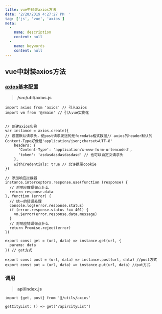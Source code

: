 ```yaml
---
title: vue中封装axios方法
date: '2/20/2019 4:27:27 PM  '
tag: ['js', 'vue', 'axios']
meta:
  -
    name: description
    content: null
  -
    name: keywords
    content: null
---
```

## vue中封装axios方法

###  [axios基本配置](https://www.kancloud.cn/yunye/axios/234845)


> **/src/util/axios.js**

    import axios from 'axios' // 引入axios
	import vm from '@/main'	// 引入vue实例化
	
	
	// 创建axios实例
	var instance = axios.create({
  	// 设置默认请求头，使post请求发送的是formdata格式数据// axios的header默认的Content-Type好像是'application/json;charset=UTF-8'
    	headers: {  
    	  'Content-Type': 'application/x-www-form-urlencoded',
	      'token': 'asdasdasdasdasdasd' // 也可以自定义请求头
        },
		withCredentials: true // 允许携带cookie
	})

	// 添加响应拦截器
	instance.interceptors.response.use(function (response) {
	  // 对响应数据做点什么
	  return response.data
	}, function (error) {
	  // 统一的错误处理
	  console.log(error.response.status)
	  if (error.response.status !== 401) {
	    vm.$error(error.response.data.message)
	  }
	  // 对响应错误做点什么
	  return Promise.reject(error)
	})

	export const get = (url, data) => instance.get(url, {
	  params: data
	}) // get方式
	
	export const post = (url, data) => instance.post(url, data) //post方式
	export const put = (url, data) => instance.put(url, data) //put方式

### **调用**


> **api/index.js**

    import {get, post} from '@/utils/axios'

	getCityList: () => get('/api/cityList')
